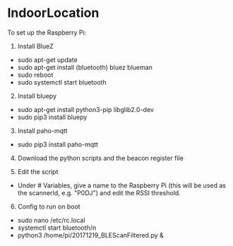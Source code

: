 # IndoorLocation
To set up the Raspberry Pi:

1) Install BlueZ
- sudo apt-get update
- sudo apt-get install (bluetooth) bluez blueman
- sudo reboot
- sudo systemctl start bluetooth

2) Install bluepy
- sudo apt-get install python3-pip libglib2.0-dev
- sudo pip3 install bluepy

3) Install paho-mqtt
- sudo pip3 install paho-mqtt

4) Download the python scripts and the beacon register file

5) Edit the script
- Under # Variables, give a name to the Raspberry Pi (this will be used as the scannerId, e.g. "P0DJ") and edit the RSSI threshold.

6) Config to run on boot
- sudo nano /etc/rc.local
- systemctl start bluetooth/n
- python3 /home/pi/20171219_BLEScanFiltered.py &
